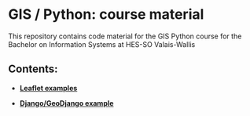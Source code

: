 # GIS / Python: course material

This repository contains code material for the GIS Python course for the Bachelor on Information Systems at HES-SO Valais-Wallis

## Contents:

 - **[Leaflet examples](./leaflet)**
 
 - **[Django/GeoDjango example](./geoweb)**
